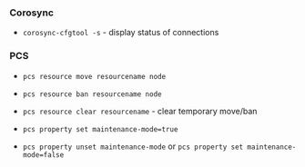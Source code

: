 

### Corosync

  * `corosync-cfgtool -s` - display status of connections


### PCS

  * `pcs resource move resourcename node`
  * `pcs resource ban resourcename node`
  * `pcs resource clear resourcename` - clear temporary move/ban


  * `pcs property set maintenance-mode=true`
  * `pcs property unset maintenance-mode` or `pcs property set maintenance-mode=false`
